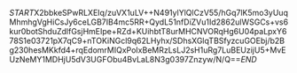 $START$X2bbkeSPwRLXEIq/zuVX1uLV++N491ylYlQlCzV55/hGq7lK5mo3yUuqMhmhgVgHiCsJy6ceLGB7IB4mc5RR+QydL51nfDiZVu1Id2862ulWSGCs+vs6kur0botShduZdlfGsjHmEIpe+RZd+KUihbtT8urMHCNVORqHg6U04paLpxY678S1e03721pX7qC9+nTOKiNGcl9q62LHyhx/SDhsXGlqTBSfyzcuGOEbj/b2Bg230hesMKkfd4+rqEdomrMIQxPoIxBeMRzLsLJ2sH1uRg7LuBEUzijU5+MvEUzNeMY1MDHjU5dV3UGFObu4BvLaL8N3g0397Znzyw/N/Q==$END$